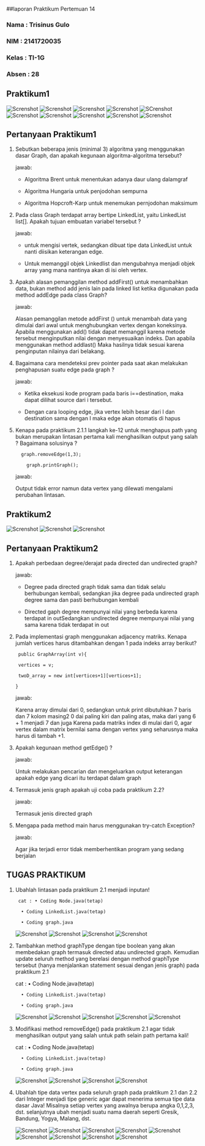 ##laporan Praktikum Pertemuan 14
### Nama  : Trisinus Gulo
### NIM   : 2141720035
### Kelas : TI-1G
### Absen : 28

## **Praktikum1**

![Screnshot](Tangkapanlayar1.png)
![Screnshot](Tangkapanlayar2.png)
![Screnshot](Tangkapanlayar3.png)
![Screnshot](Tangkapanlayar4.png)
![SCrenshot](Tangkapanlayar5.png)
![Screnshot](Tangkapanlayar6.png)
![Screnshot](Tangkapanlayar7.png)
![Screnshot](Tangkapanlayar8.png)
![Screnshot](TangkapanlayarHasilRun1prak1.png)
![Screnshot](TangkapanlayarHasilRun2prak1.png)

## **Pertanyaan Praktikum1**

1. Sebutkan beberapa jenis (minimal 3) algoritma yang menggunakan dasar Graph, dan apakah kegunaan algoritma-algoritma tersebut?
   
   jawab:

    - Algoritma Brent untuk menentukan adanya daur ulang dalamgraf

    - Algoritma Hungaria untuk penjodohan sempurna

    - Algoritma Hopcroft-Karp untuk menemukan pernjodohan maksimum

2. Pada class Graph terdapat array bertipe LinkedList, yaitu LinkedList list[]. Apakah tujuan embuatan variabel tersebut ? 
   
   jawab:

   - untuk mengisi vertek, sedangkan dibuat tipe data 
    LinkedList untuk nanti diisikan keterangan edge.

   - Untuk memanggil objek Linkedlist dan mengubahnya menjadi   objek array yang mana nantinya akan di isi oleh vertex.

3. Apakah alasan pemanggilan method addFirst() untuk menambahkan data, bukan method add jenis lain pada linked list ketika digunakan pada method addEdge pada class Graph?
   
   jawab:

   Alasan pemanggilan metode addFirst () untuk menambah data yang dimulai dari awal untuk menghubungkan vertex dengan koneksinya. Apabila menggunakan add() tidak dapat memanggil karena metode tersebut menginputkan nilai dengan menyesuaikan indeks. Dan apabila menggunakan method addlast() Maka hasilnya tidak sesuai karena penginputan nilainya dari belakang.

4. Bagaimana cara mendeteksi prev pointer pada saat akan melakukan penghapusan suatu edge pada graph ?
   
   jawab:

   - Ketika eksekusi kode program pada baris i==destination, maka dapat dilihat source dari i tersebut.

   - Dengan cara looping edge, jika vertex lebih besar dari I dan destination sama dengan I maka edge akan otomatis di hapus


5. Kenapa pada praktikum 2.1.1 langkah ke-12 untuk menghapus path yang bukan merupakan lintasan pertama kali menghasilkan output yang salah ? Bagaimana solusinya ?

         graph.removeEdge(1,3);

           graph.printGraph();

    jawab:

    Output tidak error namun data vertex yang dilewati mengalami perubahan lintasan.


## **Praktikum2**

![Screnshot](Tangkapanlayar9.png)
![Screnshot](Tangkapanlayar10.png)
![Screnshot](TangkapanlayarHasilRunprak2.png)
 
## **Pertanyaan Praktikum2**

1. Apakah perbedaan degree/derajat pada directed dan undirected graph?

    jawab:

    - Degree pada directed graph tidak sama dan tidak selalu berhubungan kembali, sedangkan jika degree pada undirected graph degree sama dan pasti berhubungan kembali

    - Directed gaph degree mempunyai nilai yang berbeda karena terdapat in outSedangkan undirected degree mempunyai nilai yang sama karena tidak terdapat in out

2. Pada implementasi graph menggunakan adjacency matriks. Kenapa jumlah vertices harus ditambahkan dengan 1 pada indeks array berikut?

     
        public GraphArray(int v){

        vertices = v;

        twoD_array = new int[vertices+1][vertices+1];

       }

    jawab:

     Karena array dimulai dari 0, sedangkan untuk print dibutuhkan 7 baris dan 7 kolom masing2 0 dai paling kiri dan paling atas, maka dari yang 6 + 1 menjadi 7 dan juga Karena pada matriks index di mulai dari 0, agar vertex dalam matrix bernilai sama dengan vertex yang seharusnya maka harus di tambah +1.

3. Apakah kegunaan method getEdge() ?

   jawab:

   Untuk melakukan pencarian dan mengeluarkan output keterangan apakah edge yang dicari itu terdapat dalam graph

4. Termasuk jenis graph apakah uji coba pada praktikum 2.2?

    jawab:

    Termasuk jenis directed graph

5. Mengapa pada method main harus menggunakan try-catch Exception?

   jawab:

   Agar jika terjadi error tidak memberhentikan program yang sedang berjalan


## **TUGAS PRAKTIKUM**

1. Ubahlah lintasan pada praktikum 2.1 menjadi inputan!

        cat : • Coding Node.java(tetap)

         • Coding LinkedList.java(tetap)

         • Coding graph.java

   ![Screnshot](Tangkapanlayar11.png)
   ![Screnshot](Tangkapanlayar12.png)
   ![Screnshot](Tangkapanlayar13.png)
   ![Screnshot](RunTugas1.png)

2. Tambahkan method graphType dengan tipe boolean yang akan membedakan graph termasuk directed atau undirected graph. Kemudian update seluruh method yang berelasi dengan method 
graphType tersebut (hanya menjalankan statement sesuai dengan jenis graph) pada praktikum 2.1

   cat : • Coding Node.java(tetap)

         • Coding LinkedList.java(tetap)

         • Coding graph.java
    

   ![Screnshot](Tangkapanlayar14.png)
   ![Screnshot](Tangkapanlayar15.png)
   ![Screnshot](Tangkapanlayar16.png)
   ![Screnshot](Run1Tugas2.png)
   ![Screnshot](Run2Tugas2.png)

3. Modifikasi method removeEdge() pada praktikum 2.1 agar tidak menghasilkan output yang salah untuk path selain path pertama kali!

    cat : • Coding Node.java(tetap)

         • Coding LinkedList.java(tetap)

         • Coding graph.java

    
    ![Screnshot](Tangkapanlayar17.png)
    ![Screnshot](Tangkapanlayar18.png)
    ![Screnshot](Tangkapanlayar19.png)
    ![Screnshot](RunTugas3.png)

4. Ubahlah tipe data vertex pada seluruh graph pada praktikum 2.1 dan 2.2 dari Integer menjadi tipe generic agar dapat menerima semua tipe data dasar Java! Misalnya setiap vertex yang awalnya berupa angka 0,1,2,3, dst. selanjutnya ubah menjadi suatu nama daerah seperti Gresik, Bandung, Yogya, Malang, dst.

   ![Screnshot](Tangkapanlayar20.png)
   ![Screnshot](Tangkapanlayar21.png)
   ![Screnshot](Tangkapanlayar22.png)
   ![Screnshot](Tangkapanlayar23.png)
   ![Screnshot](Tangkapanlayar24.png)
   ![Screnshot](Tangkapanlayar25.png)
   ![Screnshot](Tangkapanlayar26.png)
   ![Screnshot](Run1Tugas4.png)
   ![Screnshot](Run2Tugas4.png)



